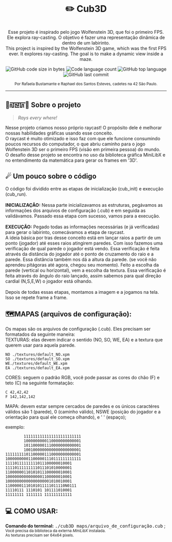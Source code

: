<h1 align="center">
	✏️ Cub3D
</h1>

<p align="center"><br>
Esse projeto é inspirado pelo jogo Wolfenstein 3D, que foi o primeiro FPS. Ele explora ray-casting. O objetivo é fazer uma representação dinâmica de dentro de um labirinto.<br>
This project is inspired by the Wolfenstein 3D game, which was the first FPS ever. It explores ray-casting. The goal is to make a dynamic view inside a maze.<br>
</p>

<p align="center">
	<img alt="GitHub code size in bytes" src="https://img.shields.io/github/languages/code-size/rafaelabdm/cub3D?color=lightblue" />
	<img alt="Code language count" src="https://img.shields.io/github/languages/count/rafaelabdm/cub3D?color=yellow" />
	<img alt="GitHub top language" src="https://img.shields.io/github/languages/top/rafaelabdm/cub3D?color=blue" />
	<img alt="GitHub last commit" src="https://img.shields.io/github/last-commit/rafaelabdm/cub3D?color=green" />
</p>

<p align="center">
<SUB>Por Rafaela Bustamante e Raphael dos Santos Esteves, cadetes na 42 São Paulo.</SUB>
</p>

---

<h2>🧀‍ꡌ‍ꡙ‍ꡚ‍🐁 Sobre o projeto</h2>

> _Rays every where!_
<p>
Nesse projeto criamos nosso próprio raycast! O propósito dele é melhorar nossas habilidades gráficas usando esse conceito.<br>
O raycast é muito otimizado e isso faz com que ele funcione consumindo poucos recursos do computador, o que abriu caminho para 
o jogo Wolfenstein 3D ser o primeiro FPS (visão em primeira pessoa) do mundo.<br>
O desafio desse projeto se encontra no uso da biblioteca gráfica MiniLibX e no entendimento da matemática para gerar os frames em '3D'.<br>
</p>

<h2>☄ Um pouco sobre o código</h2>

<p>
O código foi dividido entre as etapas de inicialização (cub_init) e execução (cub_run).<br><br>
<b>INICIALIZAÇÃO:</b> Nessa parte inicializavamos as estruturas, pegávamos as informações dos arquivos de configuração (.cub) e em seguida 
as validávamos. Passado essa etapa com sucesso, vamos para a execução.<br><br>
<b>EXECUÇÃO:</b> Pegado todas as informações necessárias (e já verificadas) para gerar o labirinto, comecávamos a etapa de raycast.<br>
A ideia básica por tras desse conceito está em lançar raios a partir de um ponto (jogador) até esses raios atingirem paredes. Com isso fazemos
uma verificação de qual parede o jogador está vendo. Essa verificação é feita através da distância do jogador até o ponto de cruzamento do raio 
e a parede. Essa distãncia também nos dá a altura da parede. (se você não aprendeu pitágoras até agora, chegou seu momento). Feito a escolha da 
parede (vertical ou horizontal), vem a escolha da textura. Essa verificação é feita através do ângulo do raio lançado, assim sabemos para qual 
direção cardial (N,S,E,W) o jogador está olhando.<br><br>
Depois de todas essas etapas, montamos a imagem e a jogamos na tela. Isso se repete frame a frame.<br>
</p>

<h2>🗺️MAPAS (arquivos de configuração):</h2>
<p>
Os mapas são os arquivos de configuração (<arquivo>.cub). Eles precisam ser formatados da seguinte maneira:<br>
TEXTURAS: elas devem indicar o sentido (NO, SO, WE, EA) e a textura que querem usar para aquela parede.<br>
</p>

```
NO ./textures/default_NO.xpm
SO ./textures/default_SO.xpm
WE./textures/default_WE.xpm
EA ./textures/default_EA.xpm
```

CORES: seguem o padrão RGB, você pode passar as cores do chão (F) e teto (C) na seguinte formatação:<br>

```
C 42,42,42
F 142,142,142
```

MAPA: devem estar sempre cercados de paredes e os únicos caractéres válidos são 1 (parede), 0 (caminho válido), 
NSWE (posição do jogador e a orientação para qual ele começa olhando), e ' ' (espaço);<br>

exemplo:
```
        1111111111111111111111111
        1000000000110000000000001
        1011000001110000000000001
        1001000000000000000000001
111111111011000001110000000000001
100000000011000001110111111111111
11110111111111011100000010001
11110111111111011101010000001
11000000110101011100000010001
10000000000000001100000010001
10000000000000000001010010001
11000001110101011111011110N0111
11110111 1110101 101111010001
11111111 1111111 111111111111
```

<h2>💻 COMO USAR:</h2>

<p>
<b>Comando do terminal:</b> <TT> ./cub3D maps/arquivo_de_configuração.cub</TT> ;<br>
<SUB>Você precisa da biblioteca da externa <i>MiniLibX</i> instalada.</SUB><br>
<SUB>As texturas precisam ser 64x64 pixels.</SUB>
</p>
